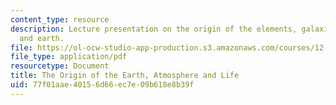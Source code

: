 ```yaml
---
content_type: resource
description: Lecture presentation on the origin of the elements, galaxies, solar system,
  and earth.
file: https://ol-ocw-studio-app-production.s3.amazonaws.com/courses/12-842-climate-physics-and-chemistry-fall-2008/77f01aae40156d66ec7e09b618e8b39f_part1_lec1.pdf
file_type: application/pdf
resourcetype: Document
title: The Origin of the Earth, Atmosphere and Life
uid: 77f01aae-4015-6d66-ec7e-09b618e8b39f
---
```


